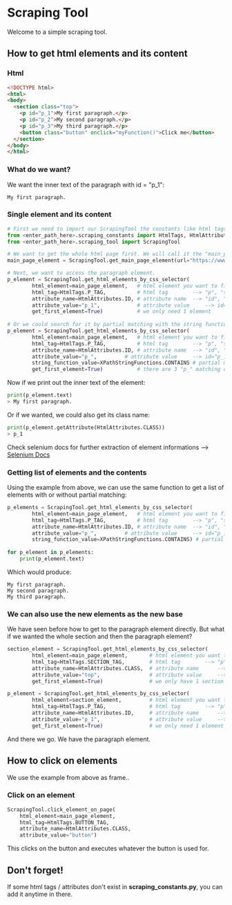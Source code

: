 # Scraping Tool

Welcome to a simple scraping tool.

## How to get html elements and its content
### Html
```html
<!DOCTYPE html>
<html>
<body>
  <section class="top">
    <p id="p_1">My first paragraph.</p>
    <p id="p_2">My second paragraph.</p>
    <p id="p_3">My third paragraph.</p>
    <button class="button" onclick="myFunction()">Click me</button>
  </section>
</body>
</html>
```
### What do we want?
We want the inner text of the paragraph with id = "p_1":

    My first paragraph.

### Single element and its content
```python
# First we need to import our ScrapingTool the constants like html tags ("p", "span", etc.)
from <enter_path_here>.scraping_constants import HtmlTags, HtmlAttributes, XPathStringFunctions
from <enter_path_here>.scraping_tool import ScrapingTool

# We want to get the whole html page first. We will call it the "main_page_element":
main_page_element = ScrapingTool.get_main_page_element(url="https://www.example.com")

# Next, we want to access the paragraph element.
p_element = ScrapingTool.get_html_elements_by_css_selector(
		html_element=main_page_element,   # html element you want to find the element on
		html_tag=HtmlTags.P_TAG,          # html tag 		--> "p", "span", etc.
		attribute_name=HtmlAttributes.ID, # attribute name 	--> "id", "class", etc.
		attribute_value="p_1",            # attribute value 	--> id="p_1"
		get_first_element=True)           # we only need 1 element
		
# Or we could search for it by partial matching with the string function contains()
p_element = ScrapingTool.get_html_elements_by_css_selector(
		html_element=main_page_element,   # html element you want to find the element on
		html_tag=HtmlTags.P_TAG,          # html tag 		--> "p", "span", etc.
		attribute_name=HtmlAttributes.ID, # attribute name 	--> "id", "class", etc.
		attribute_value="p_",		  # attribute value 	--> id="p_1"
		string_function_value=XPathStringFunctions.CONTAINS # partial matching
		get_first_element=True)           # there are 3 "p_" matching elements but we need only first one
```
Now if we print out the inner text of the element:
```python
print(p_element.text)
> My first paragraph.
```
Or if we wanted, we could also get its class name:
```python
print(p_element.getAttribute(HtmlAttributes.CLASS))
> p_1
```
Check selenium docs for further extraction of element informations --> [Selenium Docs](https://www.selenium.dev/documentation/webdriver/elements/information/)

### Getting list of elements and the contents

Using the example from above, we can use the same function to get a list of elements with or without partial matching:

```python
p_elements = ScrapingTool.get_html_elements_by_css_selector(
		html_element=main_page_element,   # html element you want to find the element on
		html_tag=HtmlTags.P_TAG,          # html tag 		--> "p", "span", etc.
		attribute_name=HtmlAttributes.ID, # attribute name 	--> "id", "class", etc.
		attribute_value="p_",		  # attribute value 	--> id="p_1"
		string_function_value=XPathStringFunctions.CONTAINS) # partial matching
		
for p_element in p_elements:
    print(p_element.text)
```
Which would produce:
```
My first paragraph.
My second paragraph.
My third paragraph.
```

### We can also use the new elements as the new base
We have seen before how to get to the paragraph element directly. But what if we wanted the whole section and then the paragraph element?
```python
section_element = ScrapingTool.get_html_elements_by_css_selector(
		html_element=main_page_element,       # html element you want to find the element on
		html_tag=HtmlTags.SECTION_TAG,        # html tag		--> "p", "span", etc.
		attribute_name=HtmlAttributes.CLASS,  # attribute name		--> "id", "class", etc.
		attribute_value="top",                # attribute value		--> id="p_1"
		get_first_element=True)               # we only have 1 section

p_element = ScrapingTool.get_html_elements_by_css_selector(
		html_element=section_element,         # html element you want to find the element on
		html_tag=HtmlTags.P_TAG,              # html tag		--> "p", "span", etc.
		attribute_name=HtmlAttributes.ID,     # attribute name		--> "id", "class", etc.
		attribute_value="p_1",                # attribute value		--> class="top"
		get_first_element=True)               # we only need 1 element
```
And there we go. We have the paragraph element.
## How to click on elements
We use the example from above as frame..
### Click on an element
```python
ScrapingTool.click_element_on_page(
    html_element=main_page_element,
    html_tag=HtmlTags.BUTTON_TAG,
    attribute_name=HtmlAttributes.CLASS,
    attribute_value="button")
```
This clicks on the button and executes whatever the button is used for.

## Don't forget!
If some html tags / attributes don't exist in **scraping_constants.py**, you can add it anytime in there.
